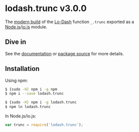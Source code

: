 # lodash.trunc v3.0.0

The [modern build](https://github.com/lodash/lodash/wiki/Build-Differences) of the [Lo-Dash](https://lodash.com/) function `_.trunc` exported as a [Node.js](http://nodejs.org/)/[io.js](https://iojs.org/) module.

## Dive in

See the [documentation](https://lodash.com/docs#trunc) or [package source](https://github.com/lodash/lodash/blob/3.0.0-npm-packages/lodash.trunc/index.js) for more details.

## Installation

Using npm:

```bash
$ {sudo -H} npm i -g npm
$ npm i --save lodash.trunc

$ {sudo -H} npm i -g lodash.trunc
$ npm ln lodash.trunc
```

In Node.js/io.js:

```js
var trunc = require('lodash.trunc');
```
